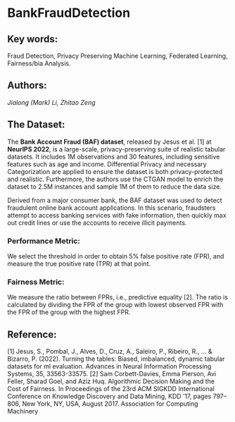 # BankFraudDetection

## Key words:
Fraud Detection, Privacy Preserving Machine Learning, Federated Learning, Fairness/bia Analysis.

## Authors:
*Jialong (Mark) Li, Zhitao Zeng*

## The Dataset:
The **Bank Account Fraud (BAF) dataset**, released by Jesus et al. [1] at **NeurIPS 2022**, is a large-scale, privacy-preserving suite of realistic tabular datasets. It includes 1M observations and 30 features, including sensitive features such as age and income. Differential Privacy and necessary Categorization are applied to ensure the dataset is both privacy-protected and realistic. Furthermore, the authors use the CTGAN model to enrich the dataset to 2.5M instances and sample 1M of them to reduce the data size.

Derived from a major consumer bank, the BAF dataset was used to detect fraudulent online bank account applications. In this scenario, fraudsters attempt to access banking services with fake information, then quickly max out credit lines or use the accounts to receive illicit payments.

### Performance Metric:
We select the threshold in order to obtain 5% false positive rate (FPR), and measure the true positive rate (TPR) at that point.
### Fairness Metric:
We measure the ratio between FPRs, i.e., predictive equality [2]. The ratio is calculated by dividing the FPR of the group with lowest observed FPR with the FPR of the group with the highest FPR.

## Reference:
[1] Jesus, S., Pombal, J., Alves, D., Cruz, A., Saleiro, P., Ribeiro, R., ... & Bizarro, P. (2022). Turning the tables: Biased, imbalanced, dynamic tabular datasets for ml evaluation. Advances in Neural Information Processing Systems, 35, 33563-33575.
[2] Sam Corbett-Davies, Emma Pierson, Avi Feller, Sharad Goel, and Aziz Huq. Algorithmic Decision Making and the Cost of Fairness. In Proceedings of the 23rd ACM SIGKDD International Conference on Knowledge Discovery and Data Mining, KDD ’17, pages 797–806, New York, NY, USA, August 2017. Association for Computing Machinery
